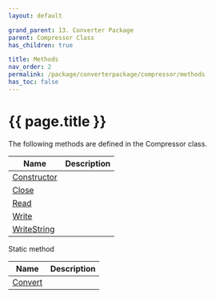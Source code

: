```yaml
---
layout: default

grand_parent: 13. Converter Package
parent: Compressor Class
has_children: true

title: Methods
nav_order: 2
permalink: /package/converterpackage/compressor/methods
has_toc: false
---
```

# {{ page.title }}

The following methods are defined in the Compressor class.

|Name       | Description |
|----------	|-------------|
| [Constructor](/package/converterpackage/compressor/methods/constructor) |  |
| [Close](/package/converterpackage/compressor/methods/close) |  |
| [Read](/package/converterpackage/compressor/methods/read) |  |
| [Write](/package/converterpackage/compressor/methods/write) |  |
| [WriteString](/package/converterpackage/compressor/methods/writestring) |  |

Static method

|Name       | Description |
|----------	|-------------|
| [Convert](/package/converterpackage/compressor/methods/convert) |  |
